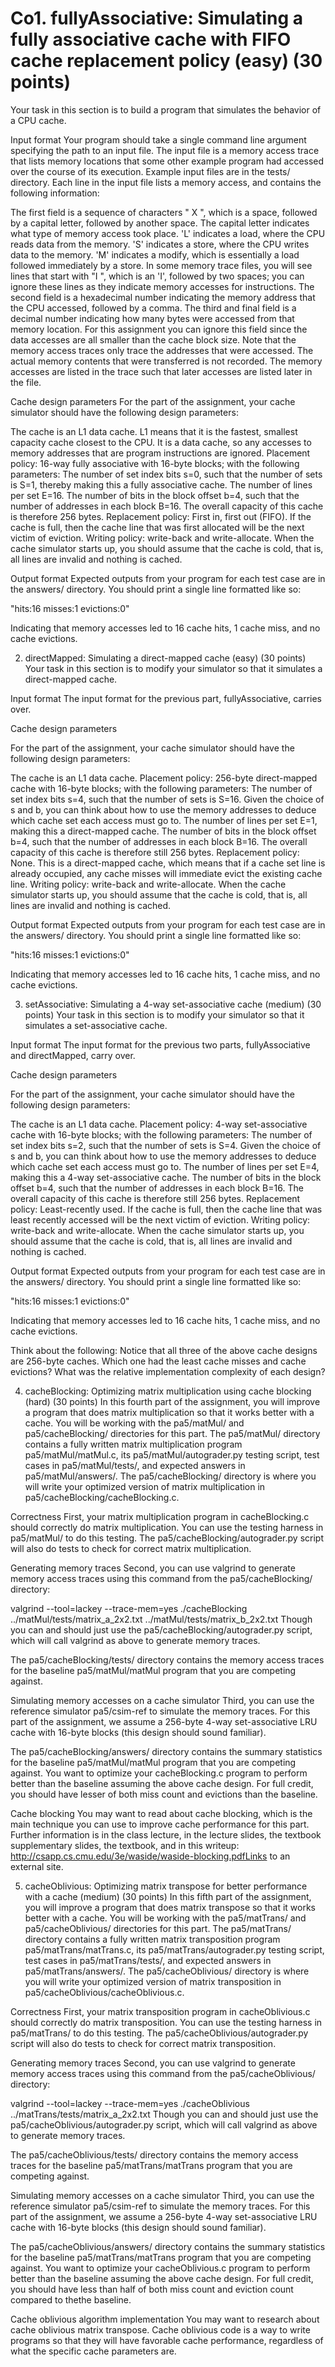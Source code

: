 # Co1. fullyAssociative: Simulating a fully associative cache with FIFO cache replacement policy (easy) (30 points)
Your task in this section is to build a program that simulates the behavior of a CPU cache. 

Input format
Your program should take a single command line argument specifying the path to an input file. The input file is a memory access trace that lists memory locations that some other example program had accessed over the course of its execution. Example input files are in the tests/ directory. Each line in the input file lists a memory access, and contains the following information:

The first field is a sequence of characters " X ", which is a space, followed by a capital letter, followed by another space. The capital letter indicates what type of memory access took place. 'L' indicates a load, where the CPU reads data from the memory. 'S' indicates a store, where the CPU writes data to the memory. 'M' indicates a modify, which is essentially a load followed immediately by a store. In some memory trace files, you will see lines that start with "I  ", which is an 'I', followed by two spaces; you can ignore these lines as they indicate memory accesses for instructions.
The second field is a hexadecimal number indicating the memory address that the CPU accessed, followed by a comma.
The third and final field is a decimal number indicating how many bytes were accessed from that memory location. For this assignment you can ignore this field since the data accesses are all smaller than the cache block size.
Note that the memory access traces only trace the addresses that were accessed. The actual memory contents that were transferred is not recorded.
The memory accesses are listed in the trace such that later accesses are listed later in the file.

Cache design parameters
For the part of the assignment, your cache simulator should have the following design parameters:

The cache is an L1 data cache. L1 means that it is the fastest, smallest capacity cache closest to the CPU. It is a data cache, so any accesses to memory addresses that are program instructions are ignored.
Placement policy: 16-way fully associative with 16-byte blocks; with the following parameters:
The number of set index bits s=0, such that the number of sets is S=1, thereby making this a fully associative cache.
The number of lines per set E=16.
The number of bits in the block offset b=4, such that the number of addresses in each block B=16.
The overall capacity of this cache is therefore 256 bytes.
Replacement policy: First in, first out (FIFO). If the cache is full, then the cache line that was first allocated will be the next victim of eviction.
Writing policy: write-back and write-allocate.
When the cache simulator starts up, you should assume that the cache is cold, that is, all lines are invalid and nothing is cached.

Output format
Expected outputs from your program for each test case are in the answers/ directory. You should print a single line formatted like so:

"hits:16 misses:1 evictions:0"

Indicating that memory accesses led to 16 cache hits, 1 cache miss, and no cache evictions.

2. directMapped: Simulating a direct-mapped cache (easy) (30 points)
Your task in this section is to modify your simulator so that it simulates a direct-mapped cache.

Input format
The input format for the previous part, fullyAssociative, carries over.

Cache design parameters

For the part of the assignment, your cache simulator should have the following design parameters:

The cache is an L1 data cache.
Placement policy: 256-byte direct-mapped cache with 16-byte blocks; with the following parameters:
The number of set index bits s=4, such that the number of sets is S=16. Given the choice of s and b, you can think about how to use the memory addresses to deduce which cache set each access must go to.
The number of lines per set E=1, making this a direct-mapped cache.
The number of bits in the block offset b=4, such that the number of addresses in each block B=16.
The overall capacity of this cache is therefore still 256 bytes.
Replacement policy: None. This is a direct-mapped cache, which means that if a cache set line is already occupied, any cache misses will immediate evict the existing cache line.
Writing policy: write-back and write-allocate.
When the cache simulator starts up, you should assume that the cache is cold, that is, all lines are invalid and nothing is cached.

Output format
Expected outputs from your program for each test case are in the answers/ directory. You should print a single line formatted like so:

"hits:16 misses:1 evictions:0"

Indicating that memory accesses led to 16 cache hits, 1 cache miss, and no cache evictions.

3. setAssociative: Simulating a 4-way set-associative cache (medium) (30 points)
Your task in this section is to modify your simulator so that it simulates a set-associative cache.

Input format
The input format for the previous two parts, fullyAssociative and directMapped, carry over.

Cache design parameters

For the part of the assignment, your cache simulator should have the following design parameters:

The cache is an L1 data cache.
Placement policy: 4-way set-associative cache with 16-byte blocks; with the following parameters:
The number of set index bits s=2, such that the number of sets is S=4. Given the choice of s and b, you can think about how to use the memory addresses to deduce which cache set each access must go to.
The number of lines per set E=4, making this a 4-way set-associative cache.
The number of bits in the block offset b=4, such that the number of addresses in each block B=16.
The overall capacity of this cache is therefore still 256 bytes.
Replacement policy: Least-recently used. If the cache is full, then the cache line that was least recently accessed will be the next victim of eviction.
Writing policy: write-back and write-allocate.
When the cache simulator starts up, you should assume that the cache is cold, that is, all lines are invalid and nothing is cached.

Output format
Expected outputs from your program for each test case are in the answers/ directory. You should print a single line formatted like so:

"hits:16 misses:1 evictions:0"

Indicating that memory accesses led to 16 cache hits, 1 cache miss, and no cache evictions.

Think about the following:
Notice that all three of the above cache designs are 256-byte caches. Which one had the least cache misses and cache evictions? What was the relative implementation complexity of each design?

4. cacheBlocking: Optimizing matrix multiplication using cache blocking (hard) (30 points)
In this fourth part of the assignment, you will improve a program that does matrix multiplication so that it works better with a cache. You will be working with the pa5/matMul/ and pa5/cacheBlocking/ directories for this part. The pa5/matMul/ directory contains a fully written matrix multiplication program pa5/matMul/matMul.c, its pa5/matMul/autograder.py testing script, test cases in pa5/matMul/tests/, and expected answers in pa5/matMul/answers/. The pa5/cacheBlocking/ directory is where you will write your optimized version of matrix multiplication in pa5/cacheBlocking/cacheBlocking.c.

Correctness 
First, your matrix multiplication program in cacheBlocking.c should correctly do matrix multiplication. You can use the testing harness in pa5/matMul/ to do this testing. The pa5/cacheBlocking/autograder.py script will also do tests to check for correct matrix multiplication.

Generating memory traces
Second, you can use valgrind to generate memory access traces using this command from the pa5/cacheBlocking/ directory:

valgrind --tool=lackey --trace-mem=yes ./cacheBlocking ../matMul/tests/matrix_a_2x2.txt ../matMul/tests/matrix_b_2x2.txt
Though you can and should just use the pa5/cacheBlocking/autograder.py script, which will call valgrind as above to generate memory traces.

The pa5/cacheBlocking/tests/ directory contains the memory access traces for the baseline pa5/matMul/matMul program that you are competing against.

Simulating memory accesses on a cache simulator
Third, you can use the reference simulator pa5/csim-ref to simulate the memory traces. For this part of the assignment, we assume a 256-byte 4-way set-associative LRU cache with 16-byte blocks (this design should sound familiar).

The pa5/cacheBlocking/answers/ directory contains the summary statistics for the baseline pa5/matMul/matMul program that you are competing against. You want to optimize your cacheBlocking.c program to perform better than the baseline assuming the above cache design. For full credit, you should have lesser of both miss count and evictions than the baseline.

Cache blocking
You may want to read about cache blocking, which is the main technique you can use to improve cache performance for this part. Further information is in the class lecture, in the lecture slides, the textbook supplementary slides, the textbook, and in this writeup: http://csapp.cs.cmu.edu/3e/waside/waside-blocking.pdfLinks to an external site.

5. cacheOblivious: Optimizing matrix transpose for better performance with a cache (medium) (30 points)
In this fifth part of the assignment, you will improve a program that does matrix transpose so that it works better with a cache. You will be working with the pa5/matTrans/ and pa5/cacheOblivious/ directories for this part. The pa5/matTrans/ directory contains a fully written matrix transposition program pa5/matTrans/matTrans.c, its pa5/matTrans/autograder.py testing script, test cases in pa5/matTrans/tests/, and expected answers in pa5/matTrans/answers/. The pa5/cacheOblivious/ directory is where you will write your optimized version of matrix transposition in pa5/cacheOblivious/cacheOblivious.c.

Correctness 
First, your matrix transposition program in cacheOblivious.c should correctly do matrix transposition. You can use the testing harness in pa5/matTrans/ to do this testing. The pa5/cacheOblivious/autograder.py script will also do tests to check for correct matrix transposition.

Generating memory traces
Second, you can use valgrind to generate memory access traces using this command from the pa5/cacheOblivious/ directory:

valgrind --tool=lackey --trace-mem=yes ./cacheOblivious ../matTrans/tests/matrix_a_2x2.txt
Though you can and should just use the pa5/cacheOblivious/autograder.py script, which will call valgrind as above to generate memory traces.

The pa5/cacheOblivious/tests/ directory contains the memory access traces for the baseline pa5/matTrans/matTrans program that you are competing against.

Simulating memory accesses on a cache simulator
Third, you can use the reference simulator pa5/csim-ref to simulate the memory traces. For this part of the assignment, we assume a 256-byte 4-way set-associative LRU cache with 16-byte blocks (this design should sound familiar).

The pa5/cacheOblivious/answers/ directory contains the summary statistics for the baseline pa5/matTrans/matTrans program that you are competing against. You want to optimize your cacheOblivious.c program to perform better than the baseline assuming the above cache design. For full credit, you should have less than half of both miss count and eviction count compared to thethe baseline.

Cache oblivious algorithm implementation
You may want to research about cache oblivious matrix transpose. Cache oblivious code is a way to write programs so that they will have favorable cache performance, regardless of what the specific cache parameters are.

